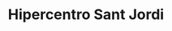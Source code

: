 ---
title: "Hipercentro Sant Jordi"
url: /sant-jordi-de-ses-salines/hipercentro-sant-jordi/
shop: Supermarkt
---